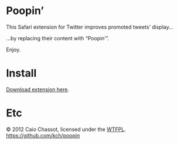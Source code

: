 # Poopin’

This Safari extension for Twitter improves promoted tweets’ display…

…by replacing their content with “Poopin’”.

Enjoy.

# Install

[Download extension here](http://cl.ly/2m411x2S1c1r).

# Etc

© 2012 Caio Chassot, licensed under the [WTFPL](http://sam.zoy.org/wtfpl/).  
https://github.com/kch/poopin
